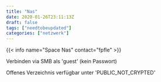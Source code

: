 ```yaml
---
title: "Nas"
date: 2020-01-26T23:11:13Z
draft: false
tags: ["needtobeupdated"]
categories: ["netzwerk"]
---
```

{{< info name="Space Nas" contact="fpfle" >}}



Verbinden via SMB als 'guest' (kein Passwort)

Offenes Verzeichnis verfügbar unter 'PUBLIC_NOT_CRYPTED'
